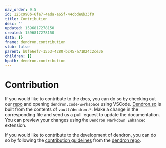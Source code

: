 ```yaml
---
nav_order: 9.5
id: 125c990b-6fe7-4ada-a65f-44cbde8b33f0
title: Contribution
desc: ''
updated: 1596817278150
created: 1596817278150
data: {}
fname: dendron.contribution
stub: false
parent: b0fe6ef7-1553-4280-bc45-a71824c2ce36
children: []
hpath: dendron.contribution
---
```

# Contribution

If you would like to contribute to the docs, you can do so by checking out our [repo](https://github.com/dendronhq/dendron-template) and opening `dendron.code-workspace` using VSCode.  [Dendron.so](https://www.dendron.so) is built from the contents of `vault/dendron.*`. Make a change in the corresponding file and send us a pull request to update the documentation. You can preview your changes using the `Dendron Markdown Enhanced` extension.

If you would like to contribute to the development of dendron, you can do so by following the [contribution guidelines](https://github.com/dendronhq/dendron/blob/master/CONTRIBUTING.md) from the [dendron repo](https://github.com/dendronhq/dendron).

